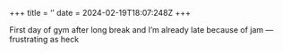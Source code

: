 +++
title = ‘’
date = 2024-02-19T18:07:248Z
+++

First day of gym after long break and I’m already late because of jam — frustrating as heck

